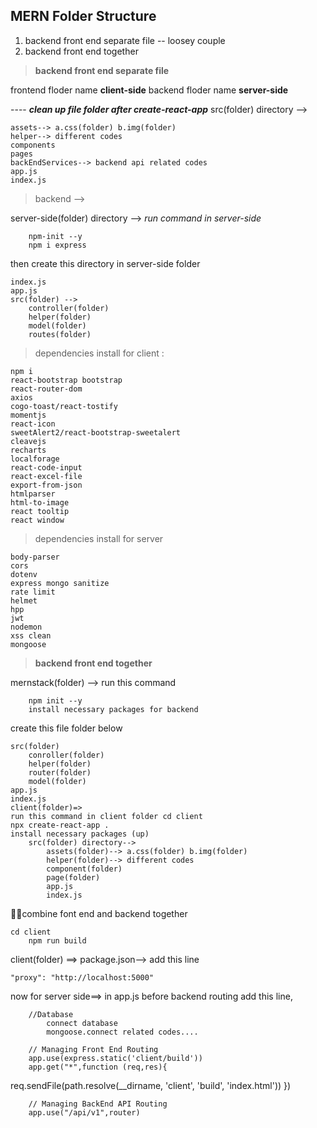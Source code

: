 ## MERN Folder Structure

1.  backend front end separate file -- loosey couple
2.  backend front end together

> **backend front end separate file**

frontend floder name **client-side**
backend floder name **server-side**

---- **_clean up file folder after create-react-app_**
src(folder) directory -->

    assets--> a.css(folder) b.img(folder)
    helper--> different codes
    components
    pages
    backEndServices--> backend api related codes
    app.js
    index.js

> backend -->

server-side(folder) directory -->
_run command in server-side_

```
	npm-init --y
	npm i express
```

then create this directory in server-side folder

    index.js
    app.js
    src(folder) -->
    	controller(folder)
    	helper(folder)
    	model(folder)
    	routes(folder)

> dependencies install for client :

```
npm i
react-bootstrap bootstrap
react-router-dom
axios
cogo-toast/react-tostify
momentjs
react-icon
sweetAlert2/react-bootstrap-sweetalert
cleavejs
recharts
localforage
react-code-input
react-excel-file
export-from-json
htmlparser
html-to-image
react tooltip
react window
```

> dependencies install for server

```
body-parser
cors
dotenv
express mongo sanitize
rate limit
helmet
hpp
jwt
nodemon
xss clean
mongoose
```

> **backend front end together**

mernstack(folder) -->
run this command

```
	npm init --y
	install necessary packages for backend
```

create this file folder below

    src(folder)
    	conroller(folder)
    	helper(folder)
    	router(folder)
    	model(folder)
    app.js
    index.js
    client(folder)=>
    run this command in client folder cd client
    npx create-react-app .
    install necessary packages (up)
    	src(folder) directory-->
    		assets(folder)--> a.css(folder) b.img(folder)
    		helper(folder)--> different codes
    		component(folder)
    		page(folder)
    		app.js
    		index.js

🌟🌟combine font end and backend together

```
cd client
	npm run build
```

client(folder) ==> package.json--> add this line
```
"proxy": "http://localhost:5000"
```

now for server side==>
in app.js before backend routing add this line,

    	//Database
    		connect database
    		mongoose.connect related codes....

    	// Managing Front End Routing
    	app.use(express.static('client/build'))
    	app.get("*",function (req,res){

req.sendFile(path.resolve(\_\_dirname, 'client', 'build', 'index.html'))
})

    	// Managing BackEnd API Routing
    	app.use("/api/v1",router)

